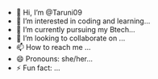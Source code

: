 - 👋 Hi, I’m @Taruni09
- 👀 I’m interested in coding and learning...
- 🌱 I’m currently pursuing my Btech...
- 💞️ I’m looking to collaborate on ...
- 📫 How to reach me ...
- 😄 Pronouns: she/her...
- ⚡ Fun fact: ...

<!---
Taruni09/Taruni09 is a ✨ special ✨ repository because its `README.md` (this file) appears on your GitHub profile.
You can click the Preview link to take a look at your changes.
--->
